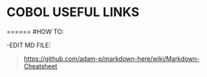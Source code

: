# COBOL USEFUL LINKS








======
#HOW TO:

-EDIT MD FILE:
  >https://github.com/adam-p/markdown-here/wiki/Markdown-Cheatsheet
